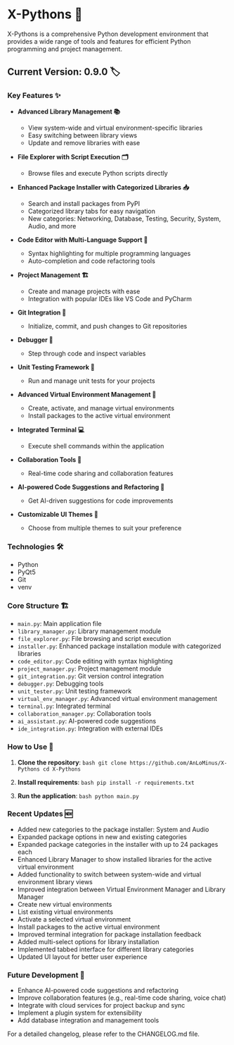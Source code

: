 # X-Pythons 🐍

X-Pythons is a comprehensive Python development environment that provides a wide range of tools and features for efficient Python programming and project management.

## Current Version: 0.9.0 🏷️

### Key Features ✨

- **Advanced Library Management 📚**

  - View system-wide and virtual environment-specific libraries
  - Easy switching between library views
  - Update and remove libraries with ease

- **File Explorer with Script Execution 🗂️**

  - Browse files and execute Python scripts directly

- **Enhanced Package Installer with Categorized Libraries 📥**

  - Search and install packages from PyPI
  - Categorized library tabs for easy navigation
  - New categories: Networking, Database, Testing, Security, System, Audio, and more

- **Code Editor with Multi-Language Support 📝**

  - Syntax highlighting for multiple programming languages
  - Auto-completion and code refactoring tools

- **Project Management 🏗️**

  - Create and manage projects with ease
  - Integration with popular IDEs like VS Code and PyCharm

- **Git Integration 🔀**

  - Initialize, commit, and push changes to Git repositories

- **Debugger 🐞**

  - Step through code and inspect variables

- **Unit Testing Framework 🧪**

  - Run and manage unit tests for your projects

- **Advanced Virtual Environment Management 🐍**

  - Create, activate, and manage virtual environments
  - Install packages to the active virtual environment

- **Integrated Terminal 💻**

  - Execute shell commands within the application

- **Collaboration Tools 👥**

  - Real-time code sharing and collaboration features

- **AI-powered Code Suggestions and Refactoring 🤖**

  - Get AI-driven suggestions for code improvements

- **Customizable UI Themes 🎨**
  - Choose from multiple themes to suit your preference

### Technologies 🛠️

- Python
- PyQt5
- Git
- venv

### Core Structure 🏗️

- `main.py`: Main application file
- `library_manager.py`: Library management module
- `file_explorer.py`: File browsing and script execution
- `installer.py`: Enhanced package installation module with categorized libraries
- `code_editor.py`: Code editing with syntax highlighting
- `project_manager.py`: Project management module
- `git_integration.py`: Git version control integration
- `debugger.py`: Debugging tools
- `unit_tester.py`: Unit testing framework
- `virtual_env_manager.py`: Advanced virtual environment management
- `terminal.py`: Integrated terminal
- `collaboration_manager.py`: Collaboration tools
- `ai_assistant.py`: AI-powered code suggestions
- `ide_integration.py`: Integration with external IDEs

### How to Use 🚀

1. **Clone the repository**: `bash
git clone https://github.com/AnLoMinus/X-Pythons
cd X-Pythons   `

2. **Install requirements**: `bash
pip install -r requirements.txt   `

3. **Run the application**: `bash
python main.py   `

### Recent Updates 🆕

- Added new categories to the package installer: System and Audio
- Expanded package options in new and existing categories
- Expanded package categories in the installer with up to 24 packages each
- Enhanced Library Manager to show installed libraries for the active virtual environment
- Added functionality to switch between system-wide and virtual environment library views
- Improved integration between Virtual Environment Manager and Library Manager
- Create new virtual environments
- List existing virtual environments
- Activate a selected virtual environment
- Install packages to the active virtual environment
- Improved terminal integration for package installation feedback
- Added multi-select options for library installation
- Implemented tabbed interface for different library categories
- Updated UI layout for better user experience

### Future Development 🔮

- Enhance AI-powered code suggestions and refactoring
- Improve collaboration features (e.g., real-time code sharing, voice chat)
- Integrate with cloud services for project backup and sync
- Implement a plugin system for extensibility
- Add database integration and management tools

For a detailed changelog, please refer to the CHANGELOG.md file.
